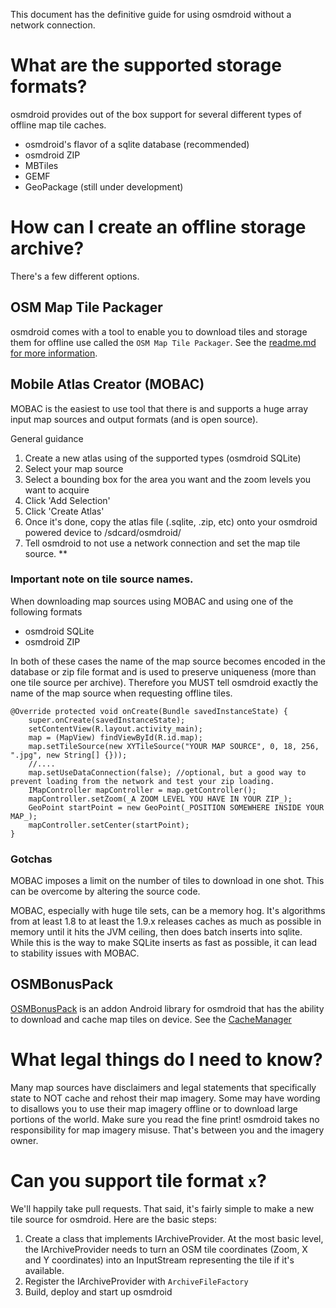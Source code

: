 This document has the definitive guide for using osmdroid without a network connection.

# What are the supported storage formats?

osmdroid provides out of the box support for several different types of offline map tile caches.

 * osmdroid's flavor of a sqlite database (recommended)
 * osmdroid ZIP
 * MBTiles
 * GEMF
 * GeoPackage (still under development)

# How can I create an offline storage archive?

There's a few different options.

## OSM Map Tile Packager

osmdroid comes with a tool to enable you to download tiles and storage them for offline use called the `OSM Map Tile Packager`. See the [readme.md for more information](https://github.com/osmdroid/osmdroid/blob/master/OSMMapTilePackager/readme.md).

## Mobile Atlas Creator (MOBAC)

MOBAC is the easiest to use tool that there is and supports a huge array input map sources and output formats (and is open source).

General guidance

 1. Create a new atlas using of the supported types (osmdroid SQLite)
 2. Select your map source
 3. Select a bounding box for the area you want and the zoom levels you want to acquire
 4. Click 'Add Selection'
 5. Click 'Create Atlas'
 6. Once it's done, copy the atlas file (.sqlite, .zip, etc) onto your osmdroid powered device to /sdcard/osmdroid/
 7. Tell osmdroid to not use a network connection and set the map tile source. **

### Important note on tile source names.

When downloading map sources using MOBAC and using one of the following formats
 * osmdroid SQLite
 * osmdroid ZIP

In both of these cases the name of the map source becomes encoded in the database or zip file format and is used to preserve uniqueness (more than one tile source per archive). Therefore you MUST tell osmdroid exactly the name of the map source when requesting offline tiles.


````
@Override protected void onCreate(Bundle savedInstanceState) {
    super.onCreate(savedInstanceState);
    setContentView(R.layout.activity_main);
    map = (MapView) findViewById(R.id.map);
    map.setTileSource(new XYTileSource("YOUR MAP SOURCE", 0, 18, 256, ".jpg", new String[] {}));
    //....
    map.setUseDataConnection(false); //optional, but a good way to prevent loading from the network and test your zip loading. 
    IMapController mapController = map.getController();
    mapController.setZoom(_A ZOOM LEVEL YOU HAVE IN YOUR ZIP_);
    GeoPoint startPoint = new GeoPoint(_POSITION SOMEWHERE INSIDE YOUR MAP_);
    mapController.setCenter(startPoint);
}
````

### Gotchas

MOBAC imposes a limit on the number of tiles to download in one shot. This can be overcome by altering the source code. 

MOBAC, especially with huge tile sets, can be a memory hog. It's algorithms from at least 1.8 to at least the 1.9.x releases caches as much as possible in memory until it hits the JVM ceiling, then does batch inserts into sqlite. While this is the way to make SQLite inserts as fast as possible, it can lead to stability issues with MOBAC.

## OSMBonusPack

[OSMBonusPack](https://github.com/MKergall/osmbonuspack) is an addon Android library for osmdroid that has the ability to download and cache map tiles on device. See the [CacheManager](https://github.com/MKergall/osmbonuspack/blob/master/OSMBonusPack/src/main/java/org/osmdroid/bonuspack/cachemanager/CacheManager.java)

# What legal things do I need to know?

Many map sources have disclaimers and legal statements that specifically state to NOT cache and rehost their map imagery. Some may have wording to disallows you to use their map imagery offline or to download large portions of the world.  Make sure you read the fine print! osmdroid takes no responsibility for map imagery misuse. That's between you and the imagery owner.

# Can you support tile format `x`?

We'll happily take pull requests. That said, it's fairly simple to make a new tile source for osmdroid. Here are the basic steps:
 1. Create a class that implements IArchiveProvider. At the most basic level, the IArchiveProvider needs to turn an OSM tile coordinates (Zoom, X and Y coordinates) into an InputStream representing the tile if it's available.
 2. Register the IArchiveProvider with `ArchiveFileFactory`
 3. Build, deploy and start up osmdroid
